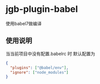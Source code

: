 # jgb-plugin-babel

使用babel7做编译

## 使用说明

当当前项目中没有配置.babelrc 时
默认配置为

```json
{
  "plugins": ["@babel/env"],
  "ignore": ["node_modules"]
}
```

